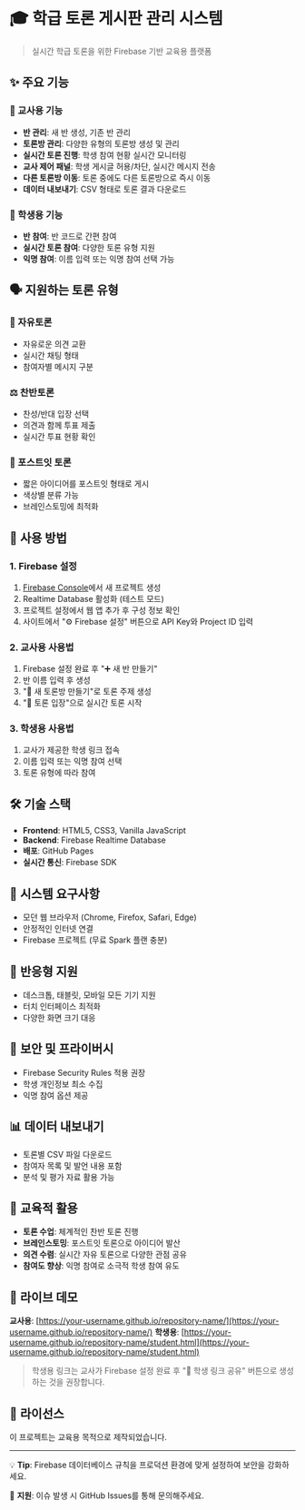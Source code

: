 # 🎓 학급 토론 게시판 관리 시스템

> 실시간 학급 토론을 위한 Firebase 기반 교육용 플랫폼

## ✨ 주요 기능

### 🏫 교사용 기능
- **반 관리**: 새 반 생성, 기존 반 관리
- **토론방 관리**: 다양한 유형의 토론방 생성 및 관리
- **실시간 토론 진행**: 학생 참여 현황 실시간 모니터링
- **교사 제어 패널**: 학생 게시글 허용/차단, 실시간 메시지 전송
- **다른 토론방 이동**: 토론 중에도 다른 토론방으로 즉시 이동
- **데이터 내보내기**: CSV 형태로 토론 결과 다운로드

### 👥 학생용 기능
- **반 참여**: 반 코드로 간편 참여
- **실시간 토론 참여**: 다양한 토론 유형 지원
- **익명 참여**: 이름 입력 또는 익명 참여 선택 가능

## 🗣️ 지원하는 토론 유형

### 💬 자유토론
- 자유로운 의견 교환
- 실시간 채팅 형태
- 참여자별 메시지 구분

### ⚖️ 찬반토론
- 찬성/반대 입장 선택
- 의견과 함께 투표 제출
- 실시간 투표 현황 확인

### 📝 포스트잇 토론
- 짧은 아이디어를 포스트잇 형태로 게시
- 색상별 분류 가능
- 브레인스토밍에 최적화

## 🚀 사용 방법

### 1. Firebase 설정
1. [Firebase Console](https://console.firebase.google.com/)에서 새 프로젝트 생성
2. Realtime Database 활성화 (테스트 모드)
3. 프로젝트 설정에서 웹 앱 추가 후 구성 정보 확인
4. 사이트에서 "⚙️ Firebase 설정" 버튼으로 API Key와 Project ID 입력

### 2. 교사용 사용법
1. Firebase 설정 완료 후 "➕ 새 반 만들기"
2. 반 이름 입력 후 생성
3. "📝 새 토론방 만들기"로 토론 주제 생성
4. "🚪 토론 입장"으로 실시간 토론 시작

### 3. 학생용 사용법
1. 교사가 제공한 학생 링크 접속
2. 이름 입력 또는 익명 참여 선택
3. 토론 유형에 따라 참여

## 🛠️ 기술 스택

- **Frontend**: HTML5, CSS3, Vanilla JavaScript
- **Backend**: Firebase Realtime Database
- **배포**: GitHub Pages
- **실시간 통신**: Firebase SDK

## 🔧 시스템 요구사항

- 모던 웹 브라우저 (Chrome, Firefox, Safari, Edge)
- 안정적인 인터넷 연결
- Firebase 프로젝트 (무료 Spark 플랜 충분)

## 📱 반응형 지원

- 데스크톱, 태블릿, 모바일 모든 기기 지원
- 터치 인터페이스 최적화
- 다양한 화면 크기 대응

## 🔐 보안 및 프라이버시

- Firebase Security Rules 적용 권장
- 학생 개인정보 최소 수집
- 익명 참여 옵션 제공

## 📊 데이터 내보내기

- 토론별 CSV 파일 다운로드
- 참여자 목록 및 발언 내용 포함
- 분석 및 평가 자료 활용 가능

## 🎯 교육적 활용

- **토론 수업**: 체계적인 찬반 토론 진행
- **브레인스토밍**: 포스트잇 토론으로 아이디어 발산
- **의견 수렴**: 실시간 자유 토론으로 다양한 관점 공유
- **참여도 향상**: 익명 참여로 소극적 학생 참여 유도

## 🚀 라이브 데모

**교사용**: [https://your-username.github.io/repository-name/](https://your-username.github.io/repository-name/)
**학생용**: [https://your-username.github.io/repository-name/student.html](https://your-username.github.io/repository-name/student.html)

> 학생용 링크는 교사가 Firebase 설정 완료 후 "🔗 학생 링크 공유" 버튼으로 생성하는 것을 권장합니다.

## 📝 라이선스

이 프로젝트는 교육용 목적으로 제작되었습니다.

---

💡 **Tip**: Firebase 데이터베이스 규칙을 프로덕션 환경에 맞게 설정하여 보안을 강화하세요.

🔗 **지원**: 이슈 발생 시 GitHub Issues를 통해 문의해주세요.